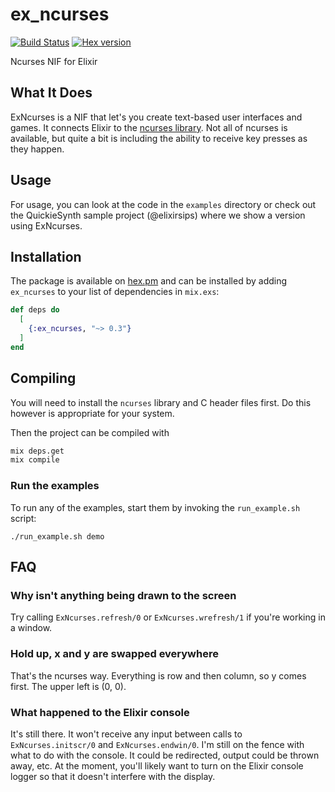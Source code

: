 # ex_ncurses

[![Build Status](https://travis-ci.org/jfreeze/ex_ncurses.svg?branch=master)](https://travis-ci.org/jfreeze/ex_ncurses)
[![Hex version](https://img.shields.io/hexpm/v/ex_ncurses.svg "Hex version")](https://hex.pm/packages/ex_ncurses)

Ncurses NIF for Elixir

## What It Does

ExNcurses is a NIF that let's you create text-based user interfaces and games.
It connects Elixir to the [ncurses
library](https://www.gnu.org/software/ncurses/ncurses.html). Not all of ncurses
is available, but quite a bit is including the ability to receive key presses as
they happen.

## Usage

For usage, you can look at the code in the `examples` directory or check out the
QuickieSynth sample project (@elixirsips) where we show a version using
ExNcurses.

## Installation

The package is available on [hex.pm](https://hex.pm/packages/ex_ncurses) and can
be installed by adding `ex_ncurses` to your list of dependencies in `mix.exs`:

```elixir
def deps do
  [
    {:ex_ncurses, "~> 0.3"}
  ]
end
```

## Compiling

You will need to install the `ncurses` library and C header files first. Do this
however is appropriate for your system.

Then the project can be compiled with

```sh
mix deps.get
mix compile
```

### Run the examples

To run any of the examples, start them by invoking the `run_example.sh` script:

    ./run_example.sh demo

## FAQ

### Why isn't anything being drawn to the screen

Try calling `ExNcurses.refresh/0` or `ExNcurses.wrefresh/1` if you're working in
a window.

### Hold up, x and y are swapped everywhere

That's the ncurses way. Everything is row and then column, so y comes first. The
upper left is (0, 0).

### What happened to the Elixir console

It's still there. It won't receive any input between calls to
`ExNcurses.initscr/0` and `ExNcurses.endwin/0`. I'm still on the fence with what
to do with the console. It could be redirected, output could be thrown away,
etc. At the moment, you'll likely want to turn on the Elixir console logger so
that it doesn't interfere with the display.
